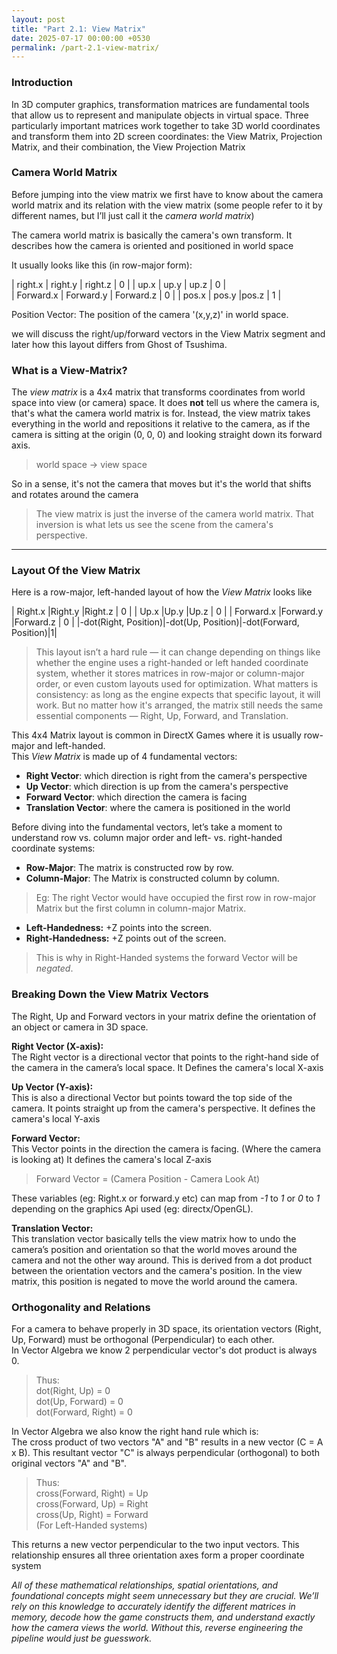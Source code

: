 ```yaml
---
layout: post
title: "Part 2.1: View Matrix"
date: 2025-07-17 00:00:00 +0530
permalink: /part-2.1-view-matrix/
---
```


### Introduction

In 3D computer graphics, transformation matrices are fundamental tools that allow us to represent and manipulate objects in virtual space. 
Three particularly important matrices work together to take 3D world coordinates and transform them into 2D screen coordinates: the 
View Matrix, Projection Matrix, and their combination, the View Projection Matrix

### **Camera World Matrix**

Before jumping into the view matrix we first have to know about the camera world matrix and its relation with the view matrix
(some people refer to it by different names, but I’ll just call it the *camera world matrix*)

The camera world matrix is basically the camera's own transform. It describes how the
camera is oriented and positioned in world space 

It usually looks like this (in row-major form):

| right.x  | right.y  | right.z | 0 |
| up.x	   | up.y     |	up.z    | 0 |		
| Forward.x | Forward.y | Forward.z | 0 |
| pos.x | pos.y  |pos.z	| 1 |

Position Vector:
The position of the camera '(x,y,z)' in world space.

we will discuss the right/up/forward vectors in the View Matrix segment and later how this layout differs from Ghost of Tsushima.

### **What is a View-Matrix?**

The *view matrix* is a 4x4 matrix that transforms coordinates from world space into view (or camera) space. It does **not** tell us where the camera is,
that's what the camera world matrix is for. Instead, the view matrix takes everything in the world and repositions it relative to the camera, 
as if the camera is sitting at the origin (0, 0, 0) and looking straight down its forward axis.

> world space -> view space

So in a sense, it's not the camera that moves but it's the world that shifts and rotates around the camera

> The view matrix is just the inverse of the camera world matrix. That inversion is what lets us see the scene from the camera's perspective.

---

### **Layout Of the View Matrix**

Here is a row-major, left-handed layout of how the *View Matrix* looks like 

| Right.x   |Right.y   |Right.z   | 0 |
| Up.x      |Up.y      |Up.z      | 0 |
| Forward.x |Forward.y |Forward.z | 0 |
|-dot(Right, Position)|-dot(Up, Position)|-dot(Forward, Position)|1|

>This layout isn’t a hard rule — it can change depending on things like whether the engine uses a right-handed or left handed coordinate system, whether it stores matrices in row-major or column-major order, or even custom layouts used for optimization. What matters is consistency: as long as the engine expects that specific layout, it will work. But no matter how it's arranged, the matrix still needs the same essential components — Right, Up, Forward, and Translation.

This 4x4 Matrix layout is common in DirectX Games where it is usually row-major and left-handed.  
This *View Matrix* is made up of 4 fundamental vectors:
- **Right Vector**:  which direction is right from the camera's perspective
- **Up Vector**: which direction is up from the camera's perspective
- **Forward Vector**: which direction the camera is facing
- **Translation Vector**: where the camera is positioned in the world

Before diving into the fundamental vectors, let’s take a moment to understand row vs. column major order and left- vs. right-handed coordinate systems:

- **Row-Major**:
The matrix is constructed row by row.
- **Column-Major**:
The Matrix is constructed column by column.

> Eg: The right Vector would have occupied the first row in row-major Matrix but the first column in column-major Matrix.

- **Left-Handedness:**
+Z points into the screen.
- **Right-Handedness:**
+Z points out of the screen.

>This is why in Right-Handed systems the forward Vector will be *negated*.

### **Breaking Down the View Matrix Vectors**

The Right, Up and Forward vectors in your matrix define the orientation of an object or camera in 3D space.

**Right Vector (X-axis):**  
The Right vector is a directional vector that points to the right-hand side of the camera in the camera’s local space.
It Defines the camera's local X-axis

**Up Vector (Y-axis):**  
This is also a directional Vector but points toward the top side of the camera. It points straight up from the camera's perspective.
It defines the camera's local Y-axis

**Forward Vector:**  
This Vector points in the direction the camera is facing. (Where the camera is looking at)
It defines the camera's local Z-axis
> Forward Vector = (Camera Position - Camera Look At)

These variables (eg: Right.x or forward.y etc) can map from *-1* to *1* or *0* to *1* depending on the graphics Api used (eg: directx/OpenGL).  

**Translation Vector:**  
This translation vector basically tells the view matrix how to undo the camera’s position and orientation so that the world moves around the camera and not the other way around.
This is derived from a dot product between the orientation vectors and the camera's position.
In the view matrix, this position is negated to move the world around the camera.

### **Orthogonality and Relations**

For a camera to behave properly in 3D space, its orientation vectors (Right, Up, Forward) must be orthogonal (Perpendicular) to each other.   
In Vector Algebra we know 2 perpendicular vector's dot product is always 0.  
>Thus:  
dot(Right, Up) = 0  
dot(Up, Forward) = 0  
dot(Forward, Right) = 0

In Vector Algebra we also know the right hand rule which is:  
The cross product of two vectors "A" and "B" results in a new vector (C = A x B). This resultant vector "C" is always perpendicular (orthogonal) 
to both original vectors "A" and "B".
>Thus:  
cross(Forward, Right) = Up  
cross(Forward, Up) = Right  
cross(Up, Right) = Forward  
(For Left-Handed systems)

This returns a new vector perpendicular to the two input vectors. This relationship ensures all three orientation axes form a proper 
coordinate system

*All of these mathematical relationships, spatial orientations, and foundational concepts might seem unnecessary but they are crucial. We’ll
rely on this knowledge to accurately identify the different matrices in memory, decode how the game constructs them, and understand exactly
how the camera views the world. Without this, reverse engineering the pipeline would just be guesswork.*
 




































